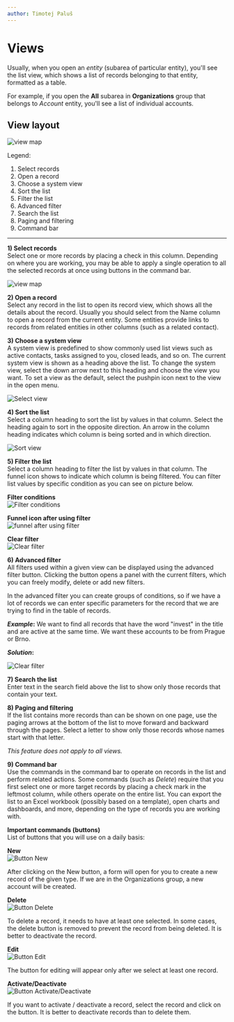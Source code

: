 ```yaml
---
author: Timotej Paluš
---
```


# Views
Usually, when you open an _entity_ (subarea of particular entity), you'll see the list view, which shows a list of records belonging to that entity, formatted as a table. 

For example, if you open the **All** subarea in **Organizations** group that belongs to _Account_ entity, you'll see a list of individual accounts.

## View layout
![view map](/.attachments/ModelDrivenAppUserGuide/view.png)

Legend:
1) Select records
2) Open a record
3) Choose a system view
4) Sort the list
5) Filter the list
6) Advanced filter
7) Search the list
8) Paging and filtering
9) Command bar

---

**1) Select records**  
Select one or more records by placing a check in this column. Depending on where you are working, you may be able to apply a single operation to all the selected records at once using buttons in the command bar.

![view map](/.attachments/ModelDrivenAppUserGuide/selectRecords.png)

**2) Open a record**  
Select any record in the list to open its record view, which shows all the details about the record. Usually you should select from the Name column to open a record from the current entity. Some entities provide links to records from related entities in other columns (such as a related contact).

**3) Choose a system view**  
A system view is predefined to show commonly used list views such as active contacts, tasks assigned to you, closed leads, and so on. The current system view is shown as a heading above the list. To change the system view, select the down arrow next to this heading and choose the view you want. To set a view as the default, select the pushpin icon next to the view in the open menu.

![Select view](/.attachments/ModelDrivenAppUserGuide/selectViews.png)

**4) Sort the list**  
Select a column heading to sort the list by values in that column. Select the heading again to sort in the opposite direction. An arrow in the column heading indicates which column is being sorted and in which direction.

![Sort view](/.attachments/ModelDrivenAppUserGuide/sortView.png)

**5) Filter the list**  
Select a column heading to filter the list by values in that column. The funnel icon shows to indicate which column is being filtered. You can filter list values by specific condition as you can see on picture below. 

**Filter conditions**  
![Filter conditions](/.attachments/ModelDrivenAppUserGuide/filterConditions.png)

**Funnel icon after using filter**  
![funnel after using filter](/.attachments/ModelDrivenAppUserGuide/funnelIcon.png)

**Clear filter**  
![Clear filter](/.attachments/ModelDrivenAppUserGuide/clearFilter.png)

**6) Advanced filter**  
All filters used within a given view can be displayed using the advanced filter button. Clicking the button opens a panel with the current filters, which you can freely modify, delete or add new filters. 

In the advanced filter you can create groups of conditions, so if we have a lot of records we can enter specific parameters for the record that we are trying to find in the table of records. 

**_Example_:**
We want to find all records that have the word "invest" in the title and are active at the same time. We want these accounts to be from Prague or Brno.

**_Solution_:**

![Clear filter](/.attachments/ModelDrivenAppUserGuide/advancedFilter.png)

**7) Search the list**  
Enter text in the search field above the list to show only those records that contain your text.

**8) Paging and filtering**  
 If the list contains more records than can be shown on one page, use the paging arrows at the bottom of the list to move forward and backward through the pages. Select a letter to show only those records whose names start with that letter.

 _This feature does not apply to all views._

**9) Command bar**  
Use the commands in the command bar to operate on records in the list and perform related actions. Some commands (such as _Delete_) require that you first select one or more target records by placing a check mark in the leftmost column, while others operate on the entire list. You can export the list to an Excel workbook (possibly based on a template), open charts and dashboards, and more, depending on the type of records you are working with.

**Important commands (buttons)**  
List of buttons that you will use on a daily basis:

**New**  
![Button New](/.attachments/ModelDrivenAppUserGuide/newButton.png)

After clicking on the New button, a form will open for you to create a new record of the given type. If we are in the Organizations group, a new account will be created.

**Delete**  
![Button Delete](/.attachments/ModelDrivenAppUserGuide/deleteButton.png)

To delete a record, it needs to have at least one selected. In some cases, the delete button is removed to prevent the record from being deleted. It is better to deactivate the record.

**Edit**  
![Button Edit](/.attachments/ModelDrivenAppUserGuide/editButton.png)

The button for editing will appear only after we select at least one record.

**Activate/Deactivate**  
![Button Activate/Deactivate](/.attachments/ModelDrivenAppUserGuide/activateDeactivateButtons.png)

If you want to activate / deactivate a record, select the record and click on the button. It is better to deactivate records than to delete them.


